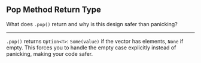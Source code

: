 ## Pop Method Return Type

What does `.pop()` return and why is this design safer than panicking?

---

`.pop()` returns `Option<T>`: `Some(value)` if the vector has elements, `None` if empty. This forces you to handle the empty case explicitly instead of panicking, making your code safer.

